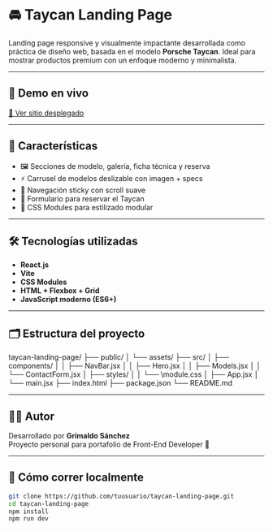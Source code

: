 # 🚘 Taycan Landing Page

Landing page responsive y visualmente impactante desarrollada como práctica de diseño web, basada en el modelo **Porsche Taycan**. Ideal para mostrar productos premium con un enfoque moderno y minimalista.

---

## 🔗 Demo en vivo

[🔗 Ver sitio desplegado](https://tusitio.vercel.app) <!-- Reemplaza con tu link en Vercel -->

---

## 🧩 Características

- 🖼️ Secciones de modelo, galería, ficha técnica y reserva
- ⚡ Carrusel de modelos deslizable con imagen + specs
- 🧭 Navegación sticky con scroll suave
- 📩 Formulario para reservar el Taycan
- 🎨 CSS Modules para estilizado modular

---

## 🛠️ Tecnologías utilizadas

- **React.js**
- **Vite**
- **CSS Modules**
- **HTML + Flexbox + Grid**
- **JavaScript moderno (ES6+)**

---

## 🗂️ Estructura del proyecto

taycan-landing-page/
├── public/
│ └── assets/
├── src/
│ ├── components/
│ │ ├── NavBar.jsx
│ │ ├── Hero.jsx
│ │ ├── Models.jsx
│ │ └── ContactForm.jsx
│ ├── styles/
│ │ └── \module.css
│ ├── App.jsx
│ └── main.jsx
├── index.html
├── package.json
└── README.md

---

## 👨‍💻 Autor

Desarrollado por **Grimaldo Sánchez**  
Proyecto personal para portafolio de Front-End Developer 🚀

---

## 🚀 Cómo correr localmente

```bash
git clone https://github.com/tuusuario/taycan-landing-page.git
cd taycan-landing-page
npm install
npm run dev
```
